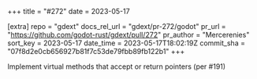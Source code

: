 +++
title = "#272"
date = 2023-05-17

[extra]
repo = "gdext"
docs_rel_url = "gdext/pr-272/godot"
pr_url = "https://github.com/godot-rust/gdext/pull/272"
pr_author = "Mercerenies"
sort_key = 2023-05-17
date_time = 2023-05-17T18:02:19Z
commit_sha = "07f8d2e0cb656927b81f7c53de79fbb89fb122b1"
+++

Implement virtual methods that accept or return pointers (per #191)
